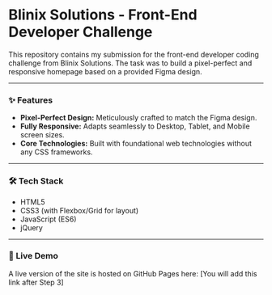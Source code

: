 # Blinix Solutions - Front-End Developer Challenge

This repository contains my submission for the front-end developer coding challenge from Blinix Solutions. The task was to build a pixel-perfect and responsive homepage based on a provided Figma design.

---

### ✨ Features

-   **Pixel-Perfect Design:** Meticulously crafted to match the Figma design.
-   **Fully Responsive:** Adapts seamlessly to Desktop, Tablet, and Mobile screen sizes.
-   **Core Technologies:** Built with foundational web technologies without any CSS frameworks.

---

### 🛠️ Tech Stack

-   HTML5
-   CSS3 (with Flexbox/Grid for layout)
-   JavaScript (ES6)
-   jQuery

---

### 🚀 Live Demo

A live version of the site is hosted on GitHub Pages here: [You will add this link after Step 3]
